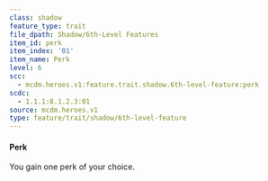 ```yaml
---
class: shadow
feature_type: trait
file_dpath: Shadow/6th-Level Features
item_id: perk
item_index: '01'
item_name: Perk
level: 6
scc:
  - mcdm.heroes.v1:feature.trait.shadow.6th-level-feature:perk
scdc:
  - 1.1.1:8.1.2.3:01
source: mcdm.heroes.v1
type: feature/trait/shadow/6th-level-feature
---
```


#### Perk

You gain one perk of your choice.
